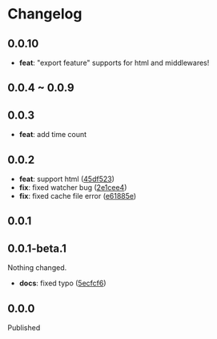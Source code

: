 # Changelog

## 0.0.10

- **feat**: "export feature" supports for html and middlewares!

## 0.0.4 ~ 0.0.9

## 0.0.3

- **feat**: add time count

## 0.0.2

- **feat**: support html ([45df523](https://github.com/do4ng/prext/commit/45df523c92f7e867bb31d0d4c08062cb4e583e80))
- **fix**: fixed watcher bug ([2e1cee4](https://github.com/do4ng/prext/commit/2e1cee49b58cd8b3b0b8a8d04bb881a4f38d2ced))
- **fix**: fixed cache file error ([e61885e](https://github.com/do4ng/prext/commit/e61885e39bf1535c0de82f93b803795a1241af92))

## 0.0.1

## 0.0.1-beta.1

Nothing changed.

- **docs**: fixed typo ([5ecfcf6](https://github.com/do4ng/prext/commit/5ecfcf619a27a0062b21bfb0b3c8c877157f44b5))

## 0.0.0

Published

